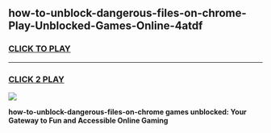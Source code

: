 
## how-to-unblock-dangerous-files-on-chrome-Play-Unblocked-Games-Online-4atdf
<h3>
<a href="https://premium76.site?title=how-to-unblock-dangerous-files-on-chrome&ref=25A">CLICK TO PLAY</a></h3>
<hr>

<h3>
<a href="https://premium76.site?title=how-to-unblock-dangerous-files-on-chrome&ref=25A">CLICK 2 PLAY</a>
  
</h3>

<a href="https://premium76.site?title=how-to-unblock-dangerous-files-on-chrome&ref=25A"><img src="https://clearcache.store/games.png"></a>


**how-to-unblock-dangerous-files-on-chrome games unblocked: Your Gateway to Fun and Accessible Online Gaming**
